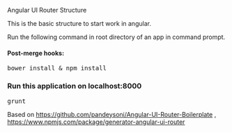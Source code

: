 Angular UI Router Structure

This is the basic structure to start work in angular.

Run the following command in root directory of an app in command prompt.

#### Post-merge hooks:

<pre>bower install & npm install</pre>

### Run this application on localhost:8000

<pre>grunt</pre>

Based on https://github.com/pandeysoni/Angular-UI-Router-Boilerplate , https://www.npmjs.com/package/generator-angular-ui-router
